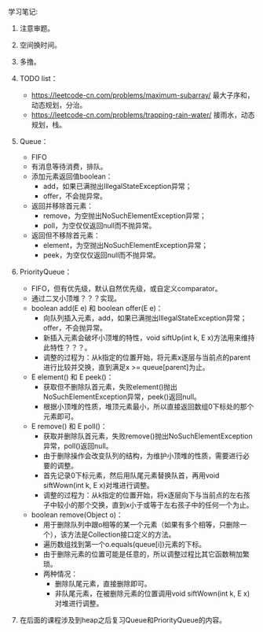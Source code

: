 学习笔记:
1. 注意审题。
2. 空间换时间。
3. 多撸。
4. TODO list：
    - https://leetcode-cn.com/problems/maximum-subarray/ 最大子序和，动态规划，分治。
    - https://leetcode-cn.com/problems/trapping-rain-water/ 接雨水，动态规划，栈。
5. Queue：
    - FIFO
    - 有消息等待消费，排队。
    - 添加元素返回值boolean：
        - add，如果已满抛出IllegalStateException异常；
        - offer，不会抛异常。
    - 返回并移除首元素：
        - remove，为空抛出NoSuchElementException异常；
        - poll，为空仅仅返回null而不抛异常。
    - 返回但不移除首元素：
        - element，为空抛出NoSuchElementException异常；
        - peek，为空仅仅返回null而不抛异常。
6. PriorityQueue：
    - FIFO，但有优先级，默认自然优先级，或自定义comparator。
    - 通过二叉小顶堆？？？实现。
    - boolean add(E e) 和 boolean offer(E e)：
        - 向队列插入元素，add，如果已满抛出IllegalStateException异常；offer，不会抛异常。
        - 新插入元素会破坏小顶堆的特性，void siftUp(int k, E x)方法用来维持此特性？？？。
        - 调整的过程为：从k指定的位置开始，将元素x逐层与当前点的parent进行比较并交换，直到满足x >= queue[parent]为止。
    - E element() 和 E peek()：
        - 获取但不删除队首元素，失败element()抛出NoSuchElementException异常，peek()返回null。
        - 根据小顶堆的性质，堆顶元素最小，所以直接返回数组0下标处的那个元素即可。
    - E remove() 和 E poll()：
        - 获取并删除队首元素，失败remove()抛出NoSuchElementException异常，poll()返回null。
        - 由于删除操作会改变队列的结构，为维护小顶堆的性质，需要进行必要的调整。
        - 首先记录0下标元素，然后用队尾元素替换队首，再用void siftWown(int k, E x)对堆进行调整。
        - 调整的过程为：从k指定的位置开始，将x逐层向下与当前点的左右孩子中较小的那个交换，直到x小于或等于左右孩子中的任何一个为止。
    - boolean remove(Object o)：
        - 用于删除队列中跟o相等的某一个元素（如果有多个相等，只删除一个），该方法是Collection接口定义的方法。
        - 遍历数组找到第一个o.equals(queue[i])元素的下标。
        - 由于删除元素的位置可能是任意的，所以调整过程比其它函数稍加繁琐。
        - 两种情况：
            - 删除队尾元素，直接删除即可。
            - 非队尾元素，在被删除元素的位置调用void siftWown(int k, E x)对堆进行调整。

7. 在后面的课程涉及到heap之后复习Queue和PriorityQueue的内容。